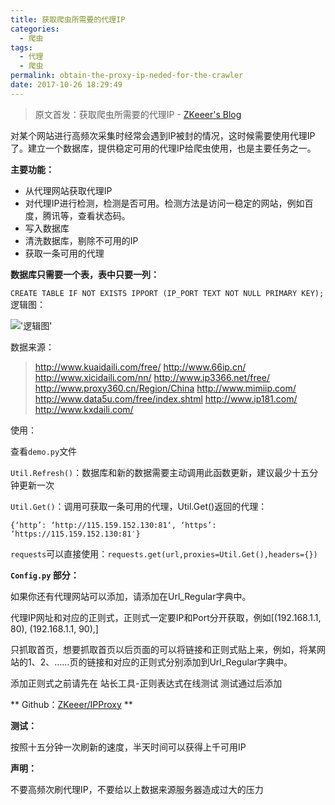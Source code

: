 ```yaml
---
title: 获取爬虫所需要的代理IP
categories:
  - 爬虫
tags:
  - 代理
  - 爬虫
permalink: obtain-the-proxy-ip-neded-for-the-crawler
date: 2017-10-26 18:29:49
---
```


> 原文首发：获取爬虫所需要的代理IP - [ZKeeer's Blog](http://zkeeer.space/?p=383)
<!--more-->

对某个网站进行高频次采集时经常会遇到IP被封的情况，这时候需要使用代理IP了。建立一个数据库，提供稳定可用的代理IP给爬虫使用，也是主要任务之一。

**主要功能：**

 - 从代理网站获取代理IP
 - 对代理IP进行检测，检测是否可用。检测方法是访问一稳定的网站，例如百度，腾讯等，查看状态码。
 - 写入数据库
 - 清洗数据库，剔除不可用的IP
 - 获取一条可用的代理


**数据库只需要一个表，表中只要一列：**

`CREATE TABLE IF NOT EXISTS IPPORT (IP_PORT TEXT NOT NULL PRIMARY KEY);`
逻辑图：

!['逻辑图'](https://pic2.zhimg.com/v2-948e04aed9db25203fc422b68fb6372d_b.png)

数据来源：

> http://www.kuaidaili.com/free/
  http://www.66ip.cn/
  http://www.xicidaili.com/nn/
  http://www.ip3366.net/free/
  http://www.proxy360.cn/Region/China
  http://www.mimiip.com/
  http://www.data5u.com/free/index.shtml
  http://www.ip181.com/
  http://www.kxdaili.com/

使用：

查看`demo.py`文件

`Util.Refresh()`：数据库和新的数据需要主动调用此函数更新，建议最少十五分钟更新一次

`Util.Get()`：调用可获取一条可用的代理，Util.Get()返回的代理：

`{‘http’: ‘http://115.159.152.130:81‘, ‘https’: ‘https://115.159.152.130:81′}`

`requests`可以直接使用：`requests.get(url,proxies=Util.Get(),headers={})`

**`Config.py` 部分：**

如果你还有代理网站可以添加，请添加在Url_Regular字典中。

代理IP网址和对应的正则式，正则式一定要IP和Port分开获取，例如[(192.168.1.1, 80), (192.168.1.1, 90),]

只抓取首页，想要抓取首页以后页面的可以将链接和正则式贴上来，例如，将某网站的1、2、……页的链接和对应的正则式分别添加到Url_Regular字典中。

添加正则式之前请先在 站长工具-正则表达式在线测试 测试通过后添加

** Github：[ZKeeer/IPProxy](https://github.com/ZKeeer/IPProxy) **



**测试：**

按照十五分钟一次刷新的速度，半天时间可以获得上千可用IP



**声明：**

不要高频次刷代理IP，不要给以上数据来源服务器造成过大的压力

